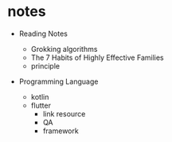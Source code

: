 # notes

* Reading Notes
  
  * Grokking algorithms
  * The 7 Habits of Highly Effective Families
  * principle
  
* Programming Language
  * kotlin
  * flutter
    * link resource
    * QA
    * framework
  
  
  
  
  